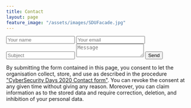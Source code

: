 ```yaml
---
title: Contact
layout: page
feature_image: "/assets/images/SDUFacade.jpg"
---
```


<form action="https://formspree.io/cybersecuritydays@sdu.dk" method="POST">
  <input type="text" name="name" placeholder="Your name">
  <input type="email" name="_replyto" placeholder="Your email">
  <input type="text" name="subject" placeholder="Subject">
  <textarea name="message" placeholder="Message"></textarea>
  <input type="submit" value="Send">
</form>

By submitting the form contained in this page, you consent to let the organisation collect, store, and use as described in the procedure <a href="/gdpr_contact" target="_blank">"CyberSecurity Days 2020 Contact form"</a>. You can revoke the consent at any given time without giving any reason. Moreover, you can claim information as to the stored data and require correction, deletion, and inhibition of your personal data.

